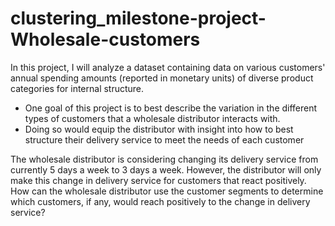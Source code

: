 # clustering_milestone-project-Wholesale-customers
In this project, I will analyze a dataset containing data on various customers' annual spending amounts (reported in monetary units) of diverse product categories for internal structure.
* One goal of this project is to best describe the variation in the different types of customers that a wholesale distributor interacts with. 
* Doing so would equip the distributor with insight into how to best structure their delivery service to meet the needs of each customer

The wholesale distributor is considering changing its delivery service from currently 5 days a week to 3 days a week. However, the distributor will only make this change in delivery service for customers that react positively. How can the wholesale distributor use the customer segments to determine which customers, if any, would reach positively to the change in delivery service?
